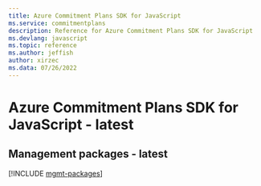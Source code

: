 ```yaml
---
title: Azure Commitment Plans SDK for JavaScript
ms.service: commitmentplans
description: Reference for Azure Commitment Plans SDK for JavaScript
ms.devlang: javascript
ms.topic: reference
ms.author: jeffish
author: xirzec
ms.data: 07/26/2022
---
```

# Azure Commitment Plans SDK for JavaScript - latest

## Management packages - latest
[!INCLUDE [mgmt-packages](commitment-plans-mgmt-index.md)]